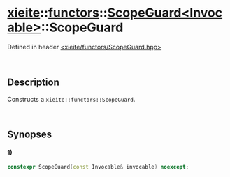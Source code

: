 # [xieite](../../../../../../xieite.md)\:\:[functors](../../../../../../functors.md)\:\:[ScopeGuard\<Invocable\>](../../../../ScopeGuard.md)\:\:ScopeGuard
Defined in header [<xieite/functors/ScopeGuard.hpp>](../../../../../../../include/xieite/functors/ScopeGuard.hpp)

&nbsp;

## Description
Constructs a `xieite::functors::ScopeGuard`.

&nbsp;

## Synopses
#### 1)
```cpp
constexpr ScopeGuard(const Invocable& invocable) noexcept;
```
